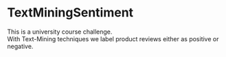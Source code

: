 # TextMiningSentiment
This is a university course challenge. </br>
With Text-Mining techniques we label product reviews either as positive or negative.
